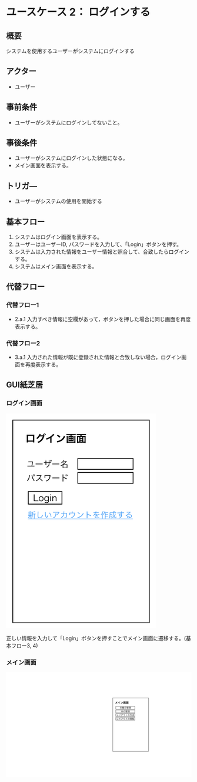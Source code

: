 # ユースケース 2： ログインする

## 概要
システムを使用するユーザーがシステムにログインする

## アクター
- ユーザー

## 事前条件
- ユーザーがシステムにログインしてないこと。

## 事後条件
- ユーザーがシステムにログインした状態になる。
- メイン画面を表示する。

## トリガ―
- ユーザーがシステムの使用を開始する

## 基本フロー
1. システムはログイン画面を表示する。
2. ユーザーはユーザーID, パスワードを入力して、「Login」ボタンを押す。
3. システムは入力された情報をユーザー情報と照合して、合致したらログインする。
4. システムはメイン画面を表示する。

## 代替フロー
### 代替フロー1
- 2.a.1  入力すべき情報に空欄があって，ボタンを押した場合に同じ画面を再度表示する。
### 代替フロー2
- 3.a.1  入力された情報が既に登録された情報と合致しない場合，ログイン画面を再度表示する。
## GUI紙芝居
### ログイン画面
<img src="01_login.png">

正しい情報を入力して「Login」ボタンを押すことでメイン画面に遷移する。(基本フロー3, 4)

### メイン画面
<img src="02_main.png">